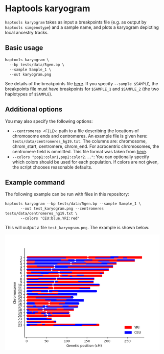 # Haptools karyogram

`haptools karyogram` takes as input a breakpoints file (e.g. as output by `haptools simgenotype`) and a sample name, and plots a karyogram depicting local ancestry tracks.


## Basic usage

```
haptools karyogram \
  --bp tests/data/5gen.bp \
  --sample Sample_1 \
  --out karyogram.png
```

See details of the breakpoints file [here](simgenotype.md). If you specify `--sample $SAMPLE`, the breakpoints file must have breakpoints for `$SAMPLE_1` and `$SAMPLE_2` (the two haplotypes of `$SAMPLE`).

## Additional options

You may also specify the following options:

* `--centromeres <FILE>`: path to a file describing the locations of chromosome ends and centromeres. An example file is given here: `tests/data/centromeres_hg19.txt`. The columns are: chromosome, chrom_start, centromere, chrom_end. For acrocentric chromosomes, the centromere field is ommitted. This file format was taken from [here](https://github.com/armartin/ancestry_pipeline).
* `--colors "pop1:color1,pop2:color2..."`: You can optionally specify which colors should be used for each population. If colors are not given, the script chooses reasonable defaults.

## Example command

The following example can be run with files in this repository:

```
haptools karyogram --bp tests/data/5gen.bp --sample Sample_1 \
       --out test_karyogram.png --centromeres tests/data/centromeres_hg19.txt \
       --colors 'CEU:blue,YRI:red'
```

This will output a file `test_karyogram.png`. The example is shown below.

![Example karyogram](../images/test_karyogram.png)